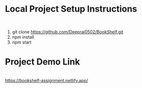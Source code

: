 <h1>Local Project Setup Instructions</h1><br>
<ol>
<li>git clone <a href="https://github.com/Deepraj0502/BookShelf.git">https://github.com/Deepraj0502/BookShelf.git</a></li>
<li>npm install</li>
<li>npm start</li>
</ol>

<h1>Project Demo Link</h1><br>
<a href="https://bookshelf-assignment.netlify.app/">https://bookshelf-assignment.netlify.app/</a>
